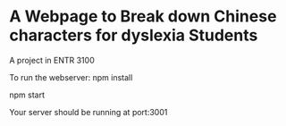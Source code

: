 # A Webpage to Break down Chinese characters for dyslexia Students
A project in ENTR 3100

To run the webserver:
npm install

npm start

Your server should be running at port:3001
